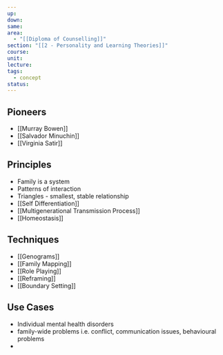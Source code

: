 ```yaml
---
up: 
down: 
same: 
area:
  - "[[Diploma of Counselling]]"
section: "[[2 - Personality and Learning Theories]]"
course: 
unit: 
lecture: 
tags:
  - concept
status:
---
```

## Pioneers
- [[Murray Bowen]]
- [[Salvador Minuchin]]
- [[Virginia Satir]]

## Principles
- Family is a system
- Patterns of interaction
- Triangles - smallest, stable relationship
- [[Self Differentiation]]
- [[Multigenerational Transmission Process]]
- [[Homeostasis]]

## Techniques
- [[Genograms]]
- [[Family Mapping]]
- [[Role Playing]]
- [[Reframing]]
- [[Boundary Setting]]

## Use Cases
- Individual mental health disorders
- family-wide problems i.e. conflict, communication issues, behavioural problems
- 